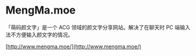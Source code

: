 MengMa.moe
==========

「萌码颜文字」是一个 ACG 领域的颜文字分享网站。解决了在聊天时 PC 端输入法不方便输入颜文字的情况。

[http://www.mengma.moe/](http://www.mengma.moe/)